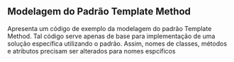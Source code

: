 ## Modelagem do Padrão Template Method

<p>Apresenta um código de exemplo da modelagem do padrão Template Method. Tal código serve apenas de base para implementação de uma 
solução específica utilizando o padrão. Assim, nomes de classes, métodos e atributos precisam ser alterados para nomes espcíficos
 </p>

